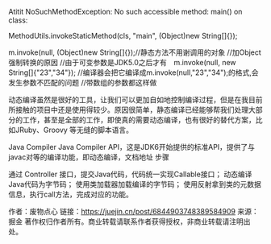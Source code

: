 Atitit  NoSuchMethodException: No such accessible method: main() on class:


 MethodUtils.invokeStaticMethod(cls, "main",  (Object)new String[]{});


   m.invoke(null, (Object)new String[]{});//静态方法不用谢调用的对象
            //加Object强制转换的原因
            //由于可变参数是JDK5.0之后才有　m.invoke(null, new String[]{"23","34"});
            //编译器会把它编译成m.invoke(null,"23","34");的格式,会发生参数不匹配的问题
            //带数组的参数都这样做

动态编译虽然是很好的工具，让我们可以更加自如地控制编译过程，但是在我目前所接触的项目中还是使用得较少。原因很简单，静态编译已经能够帮我们处理大部分的工作，甚至是全部的工作，即使真的需要动态编译，也有很好的替代方案，比如JRuby、Groovy 等无缝的脚本语言。


Java Compiler
Java Compiler API，这是JDK6开始提供的标准API，提供了与javac对等的编译功能，即动态编译，文档地址
步骤

通过 Controller 接口，提交Java代码，代码统一实现Callable接口；
动态编译Java代码为字节码；
使用类加载器加载编译的字节码；
使用反射拿到类的元数据信息，执行call方法，完成对应的功能。

作者：废物点心
链接：https://juejin.cn/post/6844903748389584909
来源：掘金
著作权归作者所有。商业转载请联系作者获得授权，非商业转载请注明出处。
